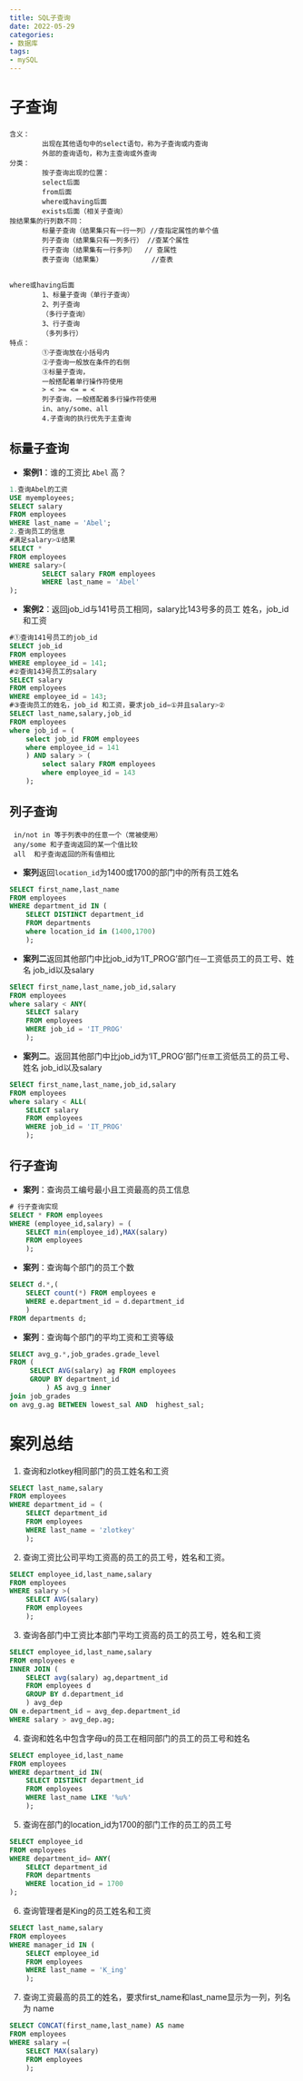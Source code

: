 ```yaml
---
title: SQL子查询
date: 2022-05-29
categories:
- 数据库
tags:
- mySQL
---
```

# 子查询

    含义：
            出现在其他语句中的select语句，称为子查询或内查询
            外部的查询语句，称为主查询或外查询
    分类：
            按子查询出现的位置：
            select后面
            from后面
            where或having后面
            exists后面（相关子查询）
    按结果集的行列数不同：
            标量子查询（结果集只有一行一列）//查指定属性的单个值 
            列子查询（结果集只有一列多行） //查某个属性
            行子查询（结果集有一行多列）  // 查属性
            表子查询（结果集）            //查表


    where或having后面
            1、标量子查询（单行子查询）
            2、列子查询
            （多行子查询）
            3、行子查询
            （多列多行）
    特点：
            ①子查询放在小括号内
            ②子查询一般放在条件的右侧
            ③标量子查询，
            一般搭配着单行操作符使用
            > < >= <= = <
            列子查询，一般搭配着多行操作符使用
            in、any/some、all
            4.子查询的执行优先于主查询

## 标量子查询
* **案例1**：谁的工资比 `Abel` 高？
```sql
1.查询Abel的工资
USE myemployees;
SELECT salary
FROM employees
WHERE last_name = 'Abel';
2.查询员工的信息
#满足salary>①结果
SELECT *
FROM employees
WHERE salary>(
        SELECT salary FROM employees
        WHERE last_name = 'Abel'
);
```
* **案例2**：返回job_id与141号员工相同，salary比143号多的员工 姓名，job_id 和工资
```sql
#①查询141号员工的job_id
SELECT job_id
FROM employees
WHERE employee_id = 141;
#②查询143号员工的salary
SELECT salary
FROM employees
WHERE employee_id = 143;
#③查询员工的姓名，job_id 和工资，要求job_id=①并且salary>②
SELECT last_name,salary,job_id
FROM employees
where job_id = (
    select job_id FROM employees
    where employee_id = 141
    ) AND salary > (
        select salary FROM employees
        where employee_id = 143
    );
```
## 列子查询
     in/not in 等于列表中的任意一个（常被使用）
     any/some 和子查询返回的某一个值比较
     all  和子查询返回的所有值相比

* **案列**返回`location_id`为1400或1700的部门中的所有员工姓名
```sql
SELECT first_name,last_name
FROM employees
WHERE department_id IN (
    SELECT DISTINCT department_id
    FROM departments
    where location_id in (1400,1700)
    );
```
* **案列二**返回其他部门中比job_id为‘IT_PROG’部门`任一`工资低员工的员工号、姓名
job_id以及salary
```sql
SElECT first_name,last_name,job_id,salary
FROM employees
where salary < ANY(
    SELECT salary
    FROM employees
    WHERE job_id = 'IT_PROG'
    );
```
* **案列二**。返回其他部门中比job_id为‘IT_PROG’部门`任意`工资低员工的员工号、姓名
job_id以及salary
```sql
SElECT first_name,last_name,job_id,salary
FROM employees
where salary < ALL(
    SELECT salary
    FROM employees
    WHERE job_id = 'IT_PROG'
    );
```
## 行子查询

* **案列**：查询员工编号最小且工资最高的员工信息
```sql
# 行子查询实现
SELECT * FROM employees
WHERE (employee_id,salary) = (
    SELECT min(employee_id),MAX(salary)
    FROM employees
    );
```
* **案列**：查询每个部门的员工个数
```sql
SELECT d.*,(
    SELECT count(*) FROM employees e
    WHERE e.department_id = d.department_id
    )
FROM departments d;
```
* **案列**：查询每个部门的平均工资和工资等级
```sql
SELECT avg_g.*,job_grades.grade_level
FROM (
     SELECT AVG(salary) ag FROM employees
     GROUP BY department_id
         ) AS avg_g inner
join job_grades
on avg_g.ag BETWEEN lowest_sal AND  highest_sal;
``` 
# 案列总结
1. 查询和zlotkey相同部门的员工姓名和工资
```sql
SELECT last_name,salary
FROM employees
WHERE department_id = (
    SELECT department_id
    FROM employees
    WHERE last_name = 'zlotkey'
    );
```
2. 查询工资比公司平均工资高的员工的员工号，姓名和工资。
```sql
SELECT employee_id,last_name,salary
FROM employees
WHERE salary >(
    SELECT AVG(salary)
    FROM employees
    );
```
3. 查询各部门中工资比本部门平均工资高的员工的员工号，姓名和工资
```sql
SELECT employee_id,last_name,salary
FROM employees e
INNER JOIN (
    SELECT avg(salary) ag,department_id
    FROM employees d
    GROUP BY d.department_id
    ) avg_dep
ON e.department_id = avg_dep.department_id
WHERE salary > avg_dep.ag;
```
4. 查询和姓名中包含字母u的员工在相同部门的员工的员工号和姓名
```sql
SELECT employee_id,last_name
FROM employees
WHERE department_id IN(
    SELECT DISTINCT department_id
    FROM employees
    WHERE last_name LIKE '%u%'
    );
```
5. 查询在部门的location_id为1700的部门工作的员工的员工号
```sql
SELECT employee_id
FROM employees
WHERE department_id= ANY(
    SELECT department_id
    FROM departments
    WHERE location_id = 1700
);
```
6. 查询管理者是King的员工姓名和工资
```sql
SELECT last_name,salary
FROM employees
WHERE manager_id IN (
    SELECT employee_id
    FROM employees
    WHERE last_name = 'K_ing'
    );
```
7. 查询工资最高的员工的姓名，要求first_name和last_name显示为一列，列名为 name
```sql
SELECT CONCAT(first_name,last_name) AS name
FROM employees
WHERE salary =(
    SELECT MAX(salary)
    FROM employees
    );
```